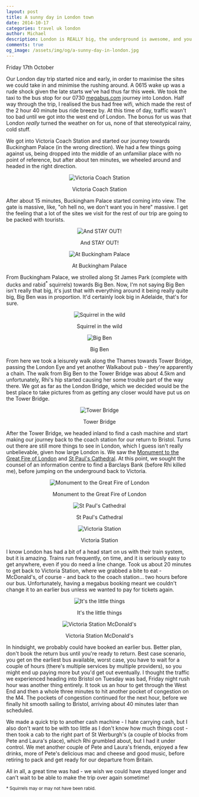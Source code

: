 ```yaml
---
layout: post
title: A sunny day in London town
date: 2014-10-17
categories: travel uk london
author: Michael
description: London is REALLY big, the underground is awesome, and you have to do a LOT of walking to see everything (and we didn't get close to everything)
comments: true
og_image: /assets/img/og/a-sunny-day-in-london.jpg
---
```

Friday 17th October

Our London day trip started nice and early, in order to maximise the sites we could take in and minimise the rushing around. A 0615 wake up was a rude shock given the late starts we've had thus far this week. We took the taxi to the bus stop for our 0730 [megabus.com](http://www.megabus.com) journey into London. Half way through the trip, I realised the bus had free wifi, which made the rest of the 2 hour 40 minute bus ride breeze by. At this time of day, traffic wasn't too bad until we got into the west end of London. The bonus for us was that London *really* turned the weather on for us, none of that stereotypical rainy, cold stuff.

We got into Victoria Coach Station and started our journey towards Buckingham Palace (in the wrong direction). We had a few things going against us, being dropped into the middle of an unfamiliar place with no point of reference, but after about ten minutes, we wheeled around and headed in the right direction.

<div style="margin-bottom: 10px; text-align: center;">
    <img src="/assets/img/blog/victoria_coach_station.jpg" alt="Victoria Coach Station" />
    <p>Victoria Coach Station</p>
</div>

After about 15 minutes, Buckingham Palace started coming into view. The gate is massive, like, "oh hell no, we don't want you in here" massive. I get the feeling that a lot of the sites we visit for the rest of our trip are going to be packed with tourists.

<div style="margin-bottom: 10px; text-align: center;">
    <img src="/assets/img/blog/buckingham_palace_gates.jpg" alt="And STAY OUT!" />
    <p>And STAY OUT!</p>
</div>

<div style="margin-bottom: 10px; text-align: center;">
    <img src="/assets/img/blog/michael_rhi_buckingham.jpg" alt="At Buckingham Palace" />
    <p>At Buckingham Palace</p>
</div>

From Buckingham Palace, we strolled along St James Park (complete with ducks and rabid<sup>*</sup> squirrels) towards Big Ben. Now, I'm not saying Big Ben isn't really that big, it's just that with everything around it being really quite big, Big Ben was in proportion. It'd certainly look big in Adelaide, that's for sure.

<div style="margin-bottom: 10px; text-align: center;">
    <img src="/assets/img/blog/st_pauls_park_squirrel.jpg" alt="Squirrel in the wild" />
    <p>Squirrel in the wild</p>
</div>

<div style="margin-bottom: 10px; text-align: center;">
    <img src="/assets/img/blog/big_ben.jpg" alt="Big Ben" />
    <p>Big Ben</p>
</div>

From here we took a leisurely walk along the Thames towards Tower Bridge, passing the London Eye and yet another Walkabout pub - they're apparently a chain. The walk from Big Ben to the Tower Bridge was about 4.5km and unfortunately, Rhi's hip started causing her some trouble part of the way there. We got as far as the London Bridge, which we decided would be the best place to take pictures from as getting any closer would have put us *on* the Tower Bridge.

<div style="margin-bottom: 10px; text-align: center;">
    <img src="/assets/img/blog/tower_bridge.jpg" alt="Tower Bridge" />
    <p>Tower Bridge</p>
</div>

After the Tower Bridge, we headed inland to find a cash machine and start making our journey back to the coach station for our return to Bristol. Turns out there are still more things to see in London, which I guess isn't really unbelievable, given how large London is. We saw the [Monument to the Great Fire of London](http://www.themonument.info) and [St Paul's Cathedral](http://www.stpauls.co.uk). At this point, we sought the counsel of an information centre to find a Barclays Bank (before Rhi killed me), before jumping on the underground back to Victoria.

<div style="margin-bottom: 10px; text-align: center;">
    <img src="/assets/img/blog/the_monument.jpg" alt="Monument to the Great Fire of London" />
    <p>Monument to the Great Fire of London</p>
</div>

<div style="margin-bottom: 10px; text-align: center;">
    <img src="/assets/img/blog/st_pauls_cathedral.jpg" alt="St Paul's Cathedral" />
    <p>St Paul's Cathedral</p>
</div>

<div style="margin-bottom: 10px; text-align: center;">
    <img src="/assets/img/blog/victoria_station.jpg" alt="Victoria Station" />
    <p>Victoria Station</p>
</div>

I know London has had a bit of a head start on us with their train system, but it is amazing. Trains run frequently, on time, and it is seriously easy to get anywhere, even if you do need a line change. Took us about 20 minutes to get back to Victoria Station, where we grabbed a bite to eat - McDonald's, of course - and back to the coach station... two hours before our bus. Unfortunately, having a megabus booking meant we couldn't change it to an earlier bus unless we wanted to pay for tickets again.

<div style="margin-bottom: 10px; text-align: center;">
    <img src="/assets/img/blog/finding_things_is_easy.jpg" alt="It's the little things" />
    <p>It's the little things</p>
</div>

<div style="margin-bottom: 10px; text-align: center;">
    <img src="/assets/img/blog/victoria_station_mcdonalds.jpg" alt="Victoria Station McDonald's" />
    <p>Victoria Station McDonald's</p>
</div>

In hindsight, we probably could have booked an earlier bus. Better plan, don't book the return bus until you're ready to return. Best case scenario, you get on the earliest bus available, worst case, you have to wait for a couple of hours (there's multiple services by multiple providers), so you might end up paying more but you'd get out eventually. I thought the traffic we experienced heading into Bristol on Tuesday was bad, Friday night rush hour was another thing entirely. It took us an hour to get through the West End and then a whole three minutes to hit another pocket of congestion on the M4. The pockets of congestion continued for the next hour, before we finally hit smooth sailing to Bristol, arriving about 40 minutes later than scheduled.

We made a quick trip to another cash machine - I hate carrying cash, but I also don't want to be with too little as I don't know how much things cost - then took a cab to the right part of St Werburgh's (a couple of blocks from Pete and Laura's place), which Rhi grumbled about, but I had it under control. We met another couple of Pete and Laura's friends, enjoyed a few drinks, more of Pete's delicious mac and cheese and good music, before retiring to pack and get ready for our departure from Britain.

All in all, a great time was had - we wish we could have stayed longer and can't wait to be able to make the trip over again sometime!

<small>* Squirrels may or may not have been rabid.</small>